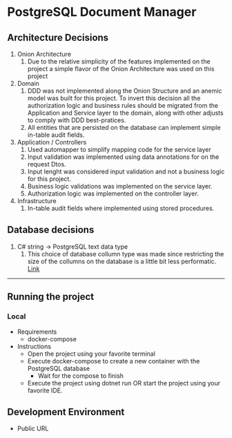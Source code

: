 # PostgreSQL Document Manager


## Architecture Decisions

1. Onion Architecture
	1. Due to the relative simplicity of the features implemented on the project a simple flavor of the Onion Architecture was used on this project
2. Domain 
	1. DDD was not implemented along the Onion Structure and an anemic model was built for this project. To invert this decision all the authorization logic and business rules should be migrated from the Application and Service layer to the domain, along with other adjusts to comply with DDD best-pratices.
	2. All entities that are persisted on the database can implement simple in-table audit fields.
3. Application / Controllers
    1. Used automapper to simplify mapping code for the service layer
	2. Input validation was implemented using data annotations for on the request Dtos.
	3. Input lenght was considered input validation and not a business logic for this project.
	4. Business logic validations was implemented on the service layer.
	5. Authorization logic was implemented on the controller layer.
4. Infrastructure
	1. In-table audit fields where implemented using stored procedures.

## Database decisions

1. C# string -> PostgreSQL text data type
	1. This choice of database collumn type was made since restricting the size of the collumns on the database is a little bit less performatic.
	[Link](https://www.postgresql.org/docs/current/datatype-character.html)

---

## Running the project

### Local
 
 - Requirements
	- docker-compose
 - Instructions
    - Open the project using your favorite terminal
	- Execute docker-compose to create a new container with the PostgreSQL database
	  - Wait for the compose to finish
	- Execute the project using dotnet run OR start the project using your favorite IDE.

## Development Environment

- Public URL

